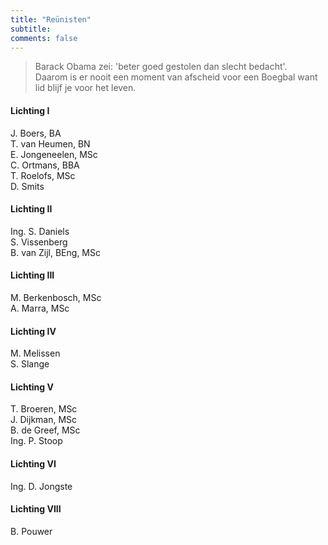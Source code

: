 ```yaml
---
title: "Reünisten"
subtitle: 
comments: false
---
```


>Barack Obama zei: 'beter goed gestolen dan slecht bedacht'.\
>Daarom is er nooit een moment van afscheid voor een Boegbal want lid blijf je voor het leven.

#### Lichting I
J. Boers, BA\
T. van Heumen, BN\
E. Jongeneelen, MSc\
C. Ortmans, BBA\
T. Roelofs, MSc\
D. Smits
#### Lichting II
Ing. S. Daniels\
S. Vissenberg\
B. van Zijl, BEng, MSc
#### Lichting III
M. Berkenbosch, MSc\
A. Marra, MSc
#### Lichting IV
M. Melissen\
S. Slange
#### Lichting V
T. Broeren, MSc\
J. Dijkman, MSc\
B. de Greef, MSc\
Ing. P. Stoop
#### Lichting VI
Ing. D. Jongste
#### Lichting VIII
B. Pouwer